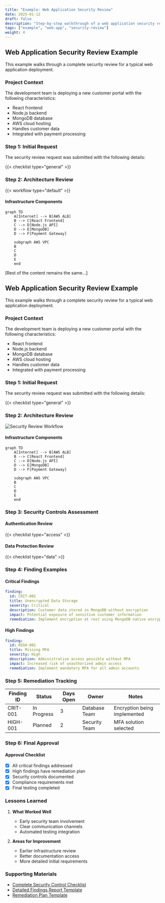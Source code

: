 ```yaml
---
title: "Example: Web Application Security Review"
date: 2025-01-12
draft: false
description: "Step-by-step walkthrough of a web application security review"
tags: ["example", "web-app", "security-review"]
weight: 4
---
```


## Web Application Security Review Example

This example walks through a complete security review for a typical web application deployment.

### Project Context

The development team is deploying a new customer portal with the following characteristics:

- React frontend
- Node.js backend
- MongoDB database
- AWS cloud hosting
- Handles customer data
- Integrated with payment processing

### Step 1: Initial Request

The security review request was submitted with the following details:

{{< checklist type="general" >}}

### Step 2: Architecture Review

<!-- Using shortcode instead of direct image reference -->
{{< workflow type="default" >}}

#### Infrastructure Components

```mermaid
graph TD
    A[Internet] --> B[AWS ALB]
    B --> C[React Frontend]
    C --> D[Node.js API]
    D --> E[MongoDB]
    D --> F[Payment Gateway]
    
    subgraph AWS VPC
    B
    C
    D
    E
    end
```

[Rest of the content remains the same...]

## Web Application Security Review Example

This example walks through a complete security review for a typical web application deployment.

### Project Context

The development team is deploying a new customer portal with the following characteristics:

- React frontend
- Node.js backend
- MongoDB database
- AWS cloud hosting
- Handles customer data
- Integrated with payment processing

### Step 1: Initial Request

The security review request was submitted with the following details:

{{< checklist type="general" >}}

### Step 2: Architecture Review

![Security Review Workflow](/images/workflow-diagram.svg)

#### Infrastructure Components

```mermaid
graph TD
    A[Internet] --> B[AWS ALB]
    B --> C[React Frontend]
    C --> D[Node.js API]
    D --> E[MongoDB]
    D --> F[Payment Gateway]
    
    subgraph AWS VPC
    B
    C
    D
    E
    end
```

### Step 3: Security Controls Assessment

#### Authentication Review
{{< checklist type="access" >}}

#### Data Protection Review
{{< checklist type="data" >}}

### Step 4: Finding Examples

#### Critical Findings

```yaml
finding:
  id: CRIT-001
  title: Unencrypted Data Storage
  severity: Critical
  description: Customer data stored in MongoDB without encryption
  impact: Potential exposure of sensitive customer information
  remediation: Implement encryption at rest using MongoDB native encryption
```

#### High Findings

```yaml
finding:
  id: HIGH-001
  title: Missing MFA
  severity: High
  description: Administrative access possible without MFA
  impact: Increased risk of unauthorized admin access
  remediation: Implement mandatory MFA for all admin accounts
```

### Step 5: Remediation Tracking

| Finding ID | Status | Days Open | Owner | Notes |
|------------|--------|-----------|--------|-------|
| CRIT-001 | In Progress | 3 | Database Team | Encryption being implemented |
| HIGH-001 | Planned | 2 | Security Team | MFA solution selected |

### Step 6: Final Approval

#### Approval Checklist

- [x] All critical findings addressed
- [x] High findings have remediation plan
- [x] Security controls documented
- [x] Compliance requirements met
- [x] Final testing completed

### Lessons Learned

1. **What Worked Well**
   - Early security team involvement
   - Clear communication channels
   - Automated testing integration

2. **Areas for Improvement**
   - Earlier infrastructure review
   - Better documentation access
   - More detailed initial requirements

### Supporting Materials

- [Complete Security Control Checklist](/templates/checklist/)
- [Detailed Findings Report Template](/templates/findings/)
- [Remediation Plan Template](/templates/remediation/)